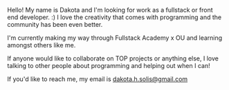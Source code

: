<!---
INIKITS/INIKITS is a ✨ special ✨ repository because its `README.md` (this file) appears on your GitHub profile.
You can click the Preview link to take a look at your changes.
--->


Hello! My name is Dakota and I'm looking for work as a fullstack or front end developer. :)  I love the creativity that comes with programming and the community has been even better. 

I'm currently making my way through Fullstack Academy x OU and learning amongst others like me.

If anyone would like to collaborate on TOP projects or anything else, I love talking to other people about programming and helping out when I can!

If you'd like to reach me, my email is dakota.h.solis@gmail.com
